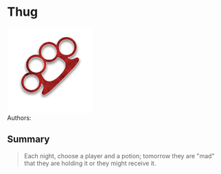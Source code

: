 # Thug
<img src="https://raw.githubusercontent.com/yoyosource/BOTC-HomeBrew/master/Minion/Thug/image.png" alt="drawing" width="200"/>\
Authors: 

## Summary
> Each night, choose a player and a potion; tomorrow they are \"mad\" that they are holding it or they might receive it.

